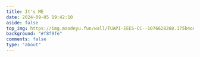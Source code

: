 ```yaml
---
title: It's ME
date: 2024-09-05 19:42:10
aside: false
top_img: https://img.maodeyu.fun/wall/TUAPI-EEES-CC--1076628268.175b4odf7s.webp
background: "#f8f9fe"
comments: false
type: "about"
---
```

